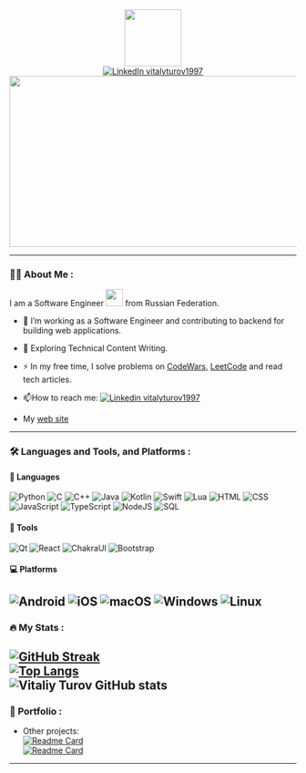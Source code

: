 <div id="header" align="center">
  <img src="https://media.giphy.com/media/M9gbBd9nbDrOTu1Mqx/giphy.gif" width="100"/>
  <div id="badges">
    <a href="https://www.linkedin.com/in/vitalyturov1997/">
      <img src="https://img.shields.io/badge/LinkedIn-blue?style=for-the-badge&logo=linkedin&logoColor=white" alt="LinkedIn vitalyturov1997"/>
    </a>
  </div>
  <img src="https://komarev.com/ghpvc/?username=walleri1&style=flat-square&color=blue" alt=""/>
</div>
<div align="center">
  <img src="https://media.giphy.com/media/dWesBcTLavkZuG35MI/giphy.gif" width="600" height="300"/>
</div>

---

### :woman_technologist: About Me :
I am a Software Engineer <img src="https://media.giphy.com/media/WUlplcMpOCEmTGBtBW/giphy.gif" width="30"> from Russian Federation.
- :telescope: I’m working as a Software Engineer and contributing to backend for building web applications.

- :seedling: Exploring Technical Content Writing.

- :zap: In my free time, I solve problems on [CodeWars](https://www.codewars.com/users/walleri1), [LeetCode](https://leetcode.com/walleri1/) and read tech articles.

- :mailbox:How to reach me: [![Linkedin vitalyturov1997](https://img.shields.io/badge/-vitaliy_turov-blue?style=flat&logo=Linkedin&logoColor=white)](https://www.linkedin.com/in/vitalyturov1997/)
- My [web site](https://vitaliy-turov.vercel.app)

---

### :hammer_and_wrench: Languages and Tools, and Platforms :
#### :information_desk_person: Languages
![Python](https://img.shields.io/badge/-Python-090909?style=for-the-badge&logo=Python) ![C](https://img.shields.io/badge/-C-090909?style=for-the-badge&logo=C) ![C++](https://img.shields.io/badge/-C++-090909?style=for-the-badge&logo=C%2b%2b) ![Java](https://img.shields.io/badge/-Java-090909?style=for-the-badge&logo=Java) ![Kotlin](https://img.shields.io/badge/-Kotlin-090909?style=for-the-badge&logo=Kotlin) ![Swift](https://img.shields.io/badge/-Swift-090909?style=for-the-badge&logo=swift) ![Lua](https://img.shields.io/badge/-Lua-090909?style=for-the-badge&logo=lua)
![HTML](https://img.shields.io/badge/-HTML-090909?style=for-the-badge&logo=html5) ![CSS](https://img.shields.io/badge/-CSS-090909?style=for-the-badge&logo=css3) ![JavaScript](https://img.shields.io/badge/-JavaScript-090909?style=for-the-badge&logo=javascript) ![TypeScript](https://img.shields.io/badge/-TypeScript-090909?style=for-the-badge&logo=typescript) ![NodeJS](https://img.shields.io/badge/-Node.JS-090909?style=for-the-badge&logo=node.js) 
![SQL](https://img.shields.io/badge/-SQL-090909?style=for-the-badge&logo=sqlite)

#### :hammer: Tools
![Qt](https://img.shields.io/badge/-Qt-090909?style=for-the-badge&logo=qt)
![React](https://img.shields.io/badge/-React-090909?style=for-the-badge&logo=react) ![ChakraUI](https://img.shields.io/badge/-ChakraUI-090909?style=for-the-badge&logo=chakraui) ![Bootstrap](https://img.shields.io/badge/-bootstrap-090909?style=for-the-badge&logo=bootstrap)

#### :computer: Platforms
![Android](https://img.shields.io/badge/-Android-090909?style=for-the-badge&logo=android) ![iOS](https://img.shields.io/badge/-iOS-090909?style=for-the-badge&logo=ios)
![macOS](https://img.shields.io/badge/-macOS-090909?style=for-the-badge&logo=macOS) ![Windows](https://img.shields.io/badge/-Windows-090909?style=for-the-badge&logo=Windows) ![Linux](https://img.shields.io/badge/-Linux-090909?style=for-the-badge&logo=Linux)
---

### :fire: My Stats :
[![GitHub Streak](http://github-readme-streak-stats.herokuapp.com?user=walleri1&theme=dark&background=000000&count_private=true)](https://git.io/streak-stats)</br>
[![Top Langs](https://github-readme-stats.vercel.app/api/top-langs/?username=walleri1&langs_count=100&theme=dark&background=000000&count_private=true)](https://github.com/anuraghazra/github-readme-stats)</br>
![Vitaliy Turov GitHub stats](https://github-readme-stats.vercel.app/api?username=walleri1&show_icons=true&theme=radical&count_private=true)</br>
---

### :bug: Portfolio :
<!-- - Diploma:</br> -->
<!-- [![Readme Card](https://github-readme-stats.vercel.app/api/pin/?username=walleri1&repo=telady_system)](https://github.com/walleri1/telady_system)</br>
[![Readme Card](https://github-readme-stats.vercel.app/api/pin/?username=walleri1&repo=telady_client)](https://github.com/walleri1/telady_client)</br>
[![Readme Card](https://github-readme-stats.vercel.app/api/pin/?username=walleri1&repo=TeladyMobileApple)](https://github.com/walleri1/TeladyMobileApple)</br>
[![Readme Card](https://github-readme-stats.vercel.app/api/pin/?username=walleri1&repo=TeladyMobileAndroid)](https://github.com/walleri1/TeladyMobileAndroid)</br> -->
- Other projects:</br>
[![Readme Card](https://github-readme-stats.vercel.app/api/pin/?username=walleri1&repo=portfolio-homepage)](https://github.com/walleri1/portfolio-homepage)</br>
[![Readme Card](https://github-readme-stats.vercel.app/api/pin/?username=walleri1&repo=Probability-theory.-Laboratory-work.-Qt)](https://github.com/walleri1/Probability-theory.-Laboratory-work.-Qt)</br>
---
